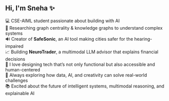 ## Hi, I'm Sneha ✨

💻 CSE-AIML student passionate about building with AI<br>
🧩 Researching graph centrality & knowledge graphs to understand complex systems <br>
🔊 Creator of **SafeSonic**, an AI tool making cities safer for the hearing-impaired <br>
📈 Building **NeuroTrader**, a multimodal LLM advisor that explains financial decisions<br>
🎨 I love designing tech that’s not only functional but also accessible and human-centered<br>
🚀 Always exploring how data, AI, and creativity can solve real-world challenges<br>
📚 Excited about the future of intelligent systems, multimodal reasoning, and explainable AI<br>
